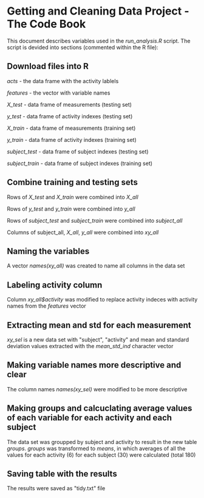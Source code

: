 # Getting and Cleaning Data Project - The Code Book
This document describes variables used in the *run_analysis.R* script.
The script is devided into sections (commented within the R file):
## Download files into R
*acts* - the data frame with the activity lablels

*features* - the vector with variable names

*X_test* - data frame of measurements (testing set)

*y_test* - data frame of activity indexes (testing set)

*X_train* - data frame of measurements (training set)

*y_train* - data frame of activity indexes (training set)

*subject_test* - data frame of subject indexes (testing set)

*subject_train* - data frame of subject indexes (training set)

## Combine training and testing sets
Rows of *X_test* and *X_train* were combined into *X_all*

Rows of *y_test* and *y_train* were combined into *y_all*

Rows of *subject_test* and *subject_train* were combined into *subject_all*

Columns of subject_all, *X_all*, *y_all* were combined into *xy_all*

## Naming the variables
A vector *names(xy_all)* was created to name all columns in the data set

## Labeling activity column
Column *xy_all$activity* was modified to replace activity indeces with activity names from the *features* vector

## Extracting mean and std for each measurement
*xy_sel* is a new data set with "subject", "activity" and mean and standard deviation values extracted with the *mean_std_ind* character vector 

## Making variable names more descriptive and clear
The column names *names(xy_sel)* were modified to be more descriptive

## Making groups and calcuclating average values of each variable for each activity and each subject
The data set was groupped by subject and activity to result in the new table *groups*.
*groups* was transformed to *means*, in which averages of all the values for each activity (6) for each subject (30) were calculated (total 180)

## Saving table with the results
The results were saved as "tidy.txt" file
